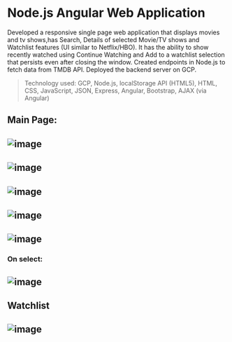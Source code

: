 # Node.js Angular Web Application
Developed a responsive single page web application that displays movies and tv shows,has Search, Details of selected Movie/TV shows and Watchlist features (UI similar to Netflix/HBO). It has the ability to show recently watched using Continue Watching and Add to a watchlist selection that persists even after closing the window. Created endpoints in Node.js to fetch data from TMDB API. Deployed the backend server on GCP.
>Technology used: GCP, Node.js, localStorage API (HTML5), HTML, CSS, JavaScript, JSON, Express, Angular, Bootstrap, AJAX (via Angular)

## Main Page: 
![image](https://user-images.githubusercontent.com/78100992/136332672-80186b57-d538-4cbe-9f3d-5be71337b40d.png)
---------------------------------------------------------------------------------------------------------------
![image](https://user-images.githubusercontent.com/78100992/138610295-0d8ccbeb-a77d-4f5e-af6e-6fad32c36dfd.png)
---------------------------------------------------------------------------------------------------------------
![image](https://user-images.githubusercontent.com/78100992/138610353-767d0810-1a53-4390-bda7-4e86c1f5ac21.png)
---------------------------------------------------------------------------------------------------------------
![image](https://user-images.githubusercontent.com/78100992/138610387-9e7834fb-3880-4b8b-9e10-e007a934832b.png)
---------------------------------------------------------------------------------------------------------------
![image](https://user-images.githubusercontent.com/78100992/138610402-d201cc7c-d21c-4f6c-9bcd-2a2e7b6beb19.png)
---------------------------------------------------------------------------------------------------------------
### On select: 
![image](https://user-images.githubusercontent.com/78100992/138610499-786263b9-8a4c-4d83-b27f-fe74ef9f7948.png)
---------------------------------------------------------------------------------------------------------------
## Watchlist
![image](https://user-images.githubusercontent.com/78100992/138610441-60ceab53-fe9f-472e-b051-05e2fc2a5f15.png)
---------------------------------------------------------------------------------------------------------------

